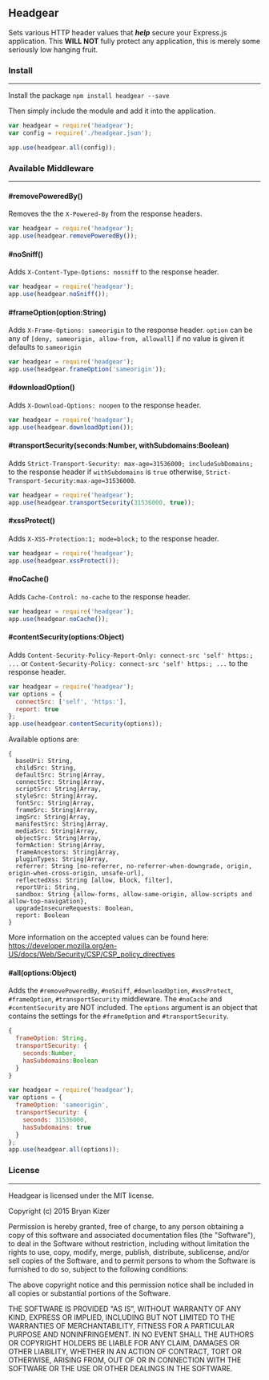 ## Headgear
Sets various HTTP header values that **_help_** secure your Express.js application. This **WILL NOT** fully protect any application, this is merely some seriously low hanging fruit.

### Install
-----------------------------------------------------

Install the package
```npm install headgear --save```

Then simply include the module and add it into the application.
```javascript
var headgear = require('headgear');
var config = require('./headgear.json');

app.use(headgear.all(config));
```

### Available Middleware
-----------------------------------------------------

#### #removePoweredBy()
Removes the the ```X-Powered-By``` from the response headers.
```javascript
var headgear = require('headgear');
app.use(headgear.removePoweredBy());
```

#### #noSniff()
Adds ```X-Content-Type-Options: nosniff``` to the response header.
```javascript
var headgear = require('headgear');
app.use(headgear.noSniff());
```

#### #frameOption(option:String)
Adds ```X-Frame-Options: sameorigin``` to the response header.
```option``` can be any of ```[deny, sameorigin, allow-from, allowall]``` if no value is given it defaults to ```sameorigin```
```javascript
var headgear = require('headgear');
app.use(headgear.frameOption('sameorigin'));
```

#### #downloadOption()
Adds ```X-Download-Options: noopen``` to the response header.
```javascript
var headgear = require('headgear');
app.use(headgear.downloadOption());
```

#### #transportSecurity(seconds:Number, withSubdomains:Boolean)
Adds ```Strict-Transport-Security: max-age=31536000; includeSubDomains;``` to the response header if ```withSubdomains``` is ```true``` otherwise, ```Strict-Transport-Security:max-age=31536000```.
```javascript
var headgear = require('headgear');
app.use(headgear.transportSecurity(31536000, true));
```

#### #xssProtect()
Adds ```X-XSS-Protection:1; mode=block;``` to the response header.
```javascript
var headgear = require('headgear');
app.use(headgear.xssProtect());
```

#### #noCache()
Adds ```Cache-Control: no-cache``` to the response header.
```javascript
var headgear = require('headgear');
app.use(headgear.noCache());
```

#### #contentSecurity(options:Object)
Adds ```Content-Security-Policy-Report-Only: connect-src 'self' https:; ...``` or ```Content-Security-Policy: connect-src 'self' https:; ...``` to the response header.
```javascript
var headgear = require('headgear');
var options = {
  connectSrc: ['self', 'https:'],
  report: true
};
app.use(headgear.contentSecurity(options));
```
Available options are:
```
{
  baseUri: String,
  childSrc: String,
  defaultSrc: String|Array,
  connectSrc: String|Array,
  scriptSrc: String|Array,
  styleSrc: String|Array,
  fontSrc: String|Array,
  frameSrc: String|Array,
  imgSrc: String|Array,
  manifestSrc: String|Array,
  mediaSrc: String|Array,
  objectSrc: String|Array,
  formAction: String|Array,
  frameAncestors: String|Array,
  pluginTypes: String|Array,
  referrer: String [no-referrer, no-referrer-when-downgrade, origin, origin-when-cross-origin, unsafe-url],
  reflectedXss: String [allow, block, filter],
  reportUri: String,
  sandbox: String {allow-forms, allow-same-origin, allow-scripts and allow-top-navigation},
  upgradeInsecureRequests: Boolean,
  report: Boolean
}
```
More information on the accepted values can be found here: https://developer.mozilla.org/en-US/docs/Web/Security/CSP/CSP_policy_directives

#### #all(options:Object)
Adds the ```#removePoweredBy```, ```#noSniff```, ```#downloadOption```, ```#xssProtect```, ```#frameOption```, ```#transportSecurity``` middleware. The ```#noCache``` and ```#contentSecurity``` are NOT included. The ```options``` argument is an object that contains the settings for the ```#frameOption``` and ```#transportSecurity```.
```javascript
{
  frameOption: String,
  transportSecurity: {
    seconds:Number,
    hasSubdomains:Boolean
  }
}
```
```javascript
var headgear = require('headgear');
var options = {
  frameOption: 'sameorigin',
  transportSecurity: {
    seconds: 31536000,
    hasSubdomains: true
  }
};
app.use(headgear.all(options));
```

### License
-----------------------------------------------------

Headgear is licensed under the MIT license.

Copyright (c) 2015 Bryan Kizer

Permission is hereby granted, free of charge, to any person obtaining a copy of this software and associated documentation files (the "Software"), to deal in the Software without restriction, including without limitation the rights to use, copy, modify, merge, publish, distribute, sublicense, and/or sell copies of the Software, and to permit persons to whom the Software is furnished to do so, subject to the following conditions:

The above copyright notice and this permission notice shall be included in all copies or substantial portions of the Software.

THE SOFTWARE IS PROVIDED "AS IS", WITHOUT WARRANTY OF ANY KIND, EXPRESS OR IMPLIED, INCLUDING BUT NOT LIMITED TO THE WARRANTIES OF MERCHANTABILITY, FITNESS FOR A PARTICULAR PURPOSE AND NONINFRINGEMENT. IN NO EVENT SHALL THE AUTHORS OR COPYRIGHT HOLDERS BE LIABLE FOR ANY CLAIM, DAMAGES OR OTHER LIABILITY, WHETHER IN AN ACTION OF CONTRACT, TORT OR OTHERWISE, ARISING FROM, OUT OF OR IN CONNECTION WITH THE SOFTWARE OR THE USE OR OTHER DEALINGS IN THE SOFTWARE.
